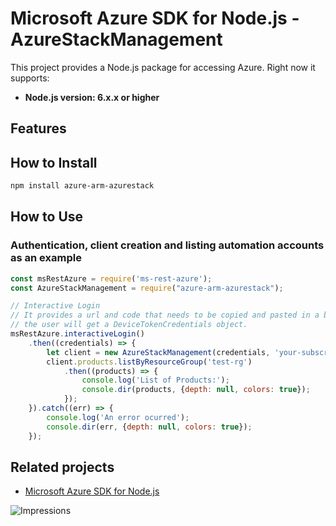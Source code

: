 # Microsoft Azure SDK for Node.js - AzureStackManagement

This project provides a Node.js package for accessing Azure. Right now it supports:
- **Node.js version: 6.x.x or higher**

## Features


## How to Install

```bash
npm install azure-arm-azurestack
```

## How to Use

### Authentication, client creation and listing automation accounts as an example

```javascript
const msRestAzure = require('ms-rest-azure');
const AzureStackManagement = require("azure-arm-azurestack");

// Interactive Login
// It provides a url and code that needs to be copied and pasted in a browser and authenticated over there. If successful, 
// the user will get a DeviceTokenCredentials object.
msRestAzure.interactiveLogin()
    .then((credentials) => {
        let client = new AzureStackManagement(credentials, 'your-subscription-id');
        client.products.listByResourceGroup('test-rg')
            .then((products) => {
                console.log('List of Products:');
                console.dir(products, {depth: null, colors: true});
            });
    }).catch((err) => {
        console.log('An error ocurred');
        console.dir(err, {depth: null, colors: true});
    });
```

## Related projects

- [Microsoft Azure SDK for Node.js](https://github.com/Azure/azure-sdk-for-node)

![Impressions](https://azure-sdk-impressions.azurewebsites.net/api/impressions/azure-sdk-for-node%2Flib%2Fservices%2FazurestackManagement%2FREADME.png)
